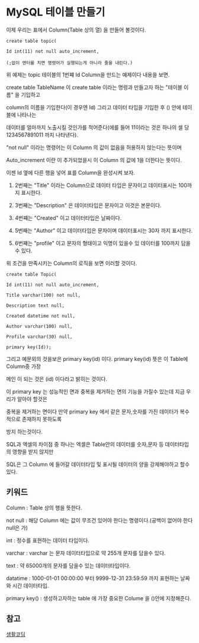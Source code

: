 # MySQL 테이블 만들기

이제 우리는 표에서 Column(Table 상의 열) 을 만들어 볼것이다.

```
create table topic(

Id int(11) not null auto_increment,

(;없이 엔터를 치면 명령어가 실행되는게 아니라 줄을 내린다.)
```

위 예제는 topic 테이블의 1번쨰 Id Column을 만드는 예제이다 내용을 보면.

create table TableName 이 create table 이라는 명령과 만들고자 하는 "테이블 이름" 을 기입하고

column의 이름을 기입한다(이 경우엔 Id) 그리고 데이터 타입을 기입한 후 () 안에 테이블에 나타나는 

데이터를 얼마까지 노출시킬 것인가를 적어준다(에를 들어 11이라는 것은 하나의 셀 당 1234567891011 까지 나타낸다).

"not null" 이라는 명령어는 이 Column 의 값이 없음을 허용하지 않는다는 뜻이며

Auto_increment 이란 이 추가되었을시 이 Column 의 값에 1을 더한다는 뜻이다.  

이젠 Id 옆에 다른 행을 넣어 표를 Column을 완성시켜 보자.



1. 2번째는 "Title" 이라는 Column으로 데이터 타입은 문자이고 데이터표시는 100까지 표시한다.

2. 3번째는 "Description" 은 데이터타입은 문자이고 이것은 본문이다.

3. 4번쨰는 "Created" 이고 데이터타입은 날짜이다.

4. 5번째는 "Author" 이고 데이터타입은 문자이며 데이터표시는 30자 까지 표시한다.

5. 6번쨰는 "profile" 이고 문자의 형태이고 익명이 있을수 있 데이터를 100까지 담을수 있다.



위 조건을 만족시키는 Column의 로직을 보면 이러할 것이다.

```
create table Topic( 

Id int(11) not null auto_increment,

Title varchar(100) not null,

Description text null,

Created datetime not null,

Author varchar(100) null,

Profile varchar(30) null,

primary key(Id));

```

그리고 예문외의 것을보은 primary key(id) 이다. primary key(id) 뜻은 이 Table에 Column중 가장 

메인 이 되는 것은 (id) 이다라고 밝히는 것이다.

이 primary key 는 성능적인 면과 중복을 제거하는 면의 기능을 가질수 있는데 지금 우리가 알아야 할것은 

중복을 제거하는 면이다 만약 primary key 에서 같은 문자,숫자를 가진 데이터가 복수적으로 존재하지 못하도록 

방지 하는것이다.




SQL과 엑셀의 차이점 중 하나는 엑셀은 Table안의 데이터를 숫자,문자 등 데이터타입의 영향을 받지 않지만

SQL은 그 Column 에 들어갈 데이터타입 및 표시될 데이터의 양을 강제해야하고 할수있다.  



## 키워드

Column : Table 상의 행을 뜻한다.

not null : 해당 Column 에는 값이 무조건 있어야 한다는 명령이다.(공백이 없어야 한다 null은 가)

int : 정수를 표현하는 데이터 타입이다.

varchar : varchar 는 문자 데이터타입으로 약 255개 문자를 담을수 있다. 

text : 약 65000개의 문자를 담을수 있는 데이터타입이다.

datatime : 1000-01-01 00:00:00 부터 9999-12-31 23:59:59 까지 표현하는 날짜와 시간 데이터타입.

primary key() : 생성하고자하는 table 에 가장 중요한 Colume 을 ()안에 지정해준다.

## 참고

[생활코딩](https://opentutorials.org/course/3161/19542)
